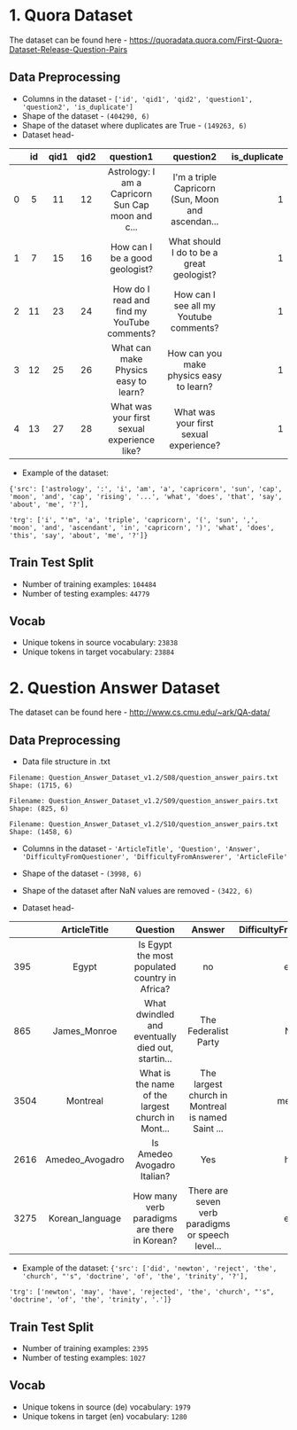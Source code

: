 # 1. Quora Dataset

The dataset can be found here - https://quoradata.quora.com/First-Quora-Dataset-Release-Question-Pairs

## Data Preprocessing
* Columns in the dataset - `['id', 'qid1', 'qid2', 'question1', 'question2', 'is_duplicate']`
* Shape of the dataset - `(404290, 6)`
* Shape of the dataset where duplicates are True - `(149263, 6)`
* Dataset head-

|     | id 	| qid1  |	qid2 |	question1 |	question2 |	is_duplicate|
| --- |:-----:|:-----:|:----:| :--------:|:--------:|------------:|
|0 	  |  5 	  | 11 |	12 	| Astrology: I am a Capricorn Sun Cap moon and c... |	I'm a triple Capricorn (Sun, Moon and ascendan... 	| 1 |
|1 	|  7 	  | 15 |	16| 	How can I be a good geologist? |	What should I do to be a great geologist? |	1|
|2 	  | 11 	  | 23 |	24 |	How do I read and find my YouTube comments? |	How can I see all my Youtube comments? |	1|
|3 	  | 12 	  | 25 |	26 |	What can make Physics easy to learn? |	How can you make physics easy to learn? |	1|
|4 	  | 13 	  | 27 |	28 |	What was your first sexual experience like? |	What was your first sexual experience? 	|1|

*  Example of the dataset: 

`{'src': ['astrology', ':', 'i', 'am', 'a', 'capricorn', 'sun', 'cap', 'moon', 'and', 'cap', 'rising', '...', 'what', 'does', 'that', 'say', 'about', 'me', '?'],`

`'trg': ['i', "'m", 'a', 'triple', 'capricorn', '(', 'sun', ',', 'moon', 'and', 'ascendant', 'in', 'capricorn', ')', 'what', 'does', 'this', 'say', 'about', 'me', '?']}`

## Train Test Split

* Number of training examples: `104484`
* Number of testing examples: `44779`

## Vocab
* Unique tokens in source vocabulary: `23838`
* Unique tokens in target vocabulary: `23884`

# 2. Question Answer Dataset

The dataset can be found here - http://www.cs.cmu.edu/~ark/QA-data/

## Data Preprocessing

* Data file structure in .txt 
```
Filename: Question_Answer_Dataset_v1.2/S08/question_answer_pairs.txt
Shape: (1715, 6)

Filename: Question_Answer_Dataset_v1.2/S09/question_answer_pairs.txt
Shape: (825, 6)

Filename: Question_Answer_Dataset_v1.2/S10/question_answer_pairs.txt
Shape: (1458, 6)
```

* Columns in the dataset - `'ArticleTitle', 'Question', 'Answer', 'DifficultyFromQuestioner',
       'DifficultyFromAnswerer', 'ArticleFile'`

* Shape of the dataset - `(3998, 6)`
* Shape of the dataset after NaN values are removed - `(3422, 6)`

* Dataset head-

| | ArticleTitle |	Question |	Answer |	DifficultyFromQuestioner |	DifficultyFromAnswerer |	ArticleFile |
|-|:-:|:-:|:-:|:-:|:-:|-:|
|395| 	Egypt |	Is Egypt the most populated country in Africa? |	no |	easy |	medium |	data/set2/a6 |
|865 |	James_Monroe |	What dwindled and eventually died out, startin... |	The Federalist Party |	NaN |	easy |	data/set3/a2 |
|3504 |	Montreal |	What is the name of the largest church in Mont... |	The largest church in Montreal is named Saint ... |	medium |	hard |	data/set3/a7 |
|2616 |	Amedeo_Avogadro |	Is Amedeo Avogadro Italian? |	Yes |	hard |	easy 	| data/set4/a8|
|3275 |	Korean_language |	How many verb paradigms are there in Korean? |	There are seven verb paradigms or speech level... |	easy |	easy |	data/set5/a6 |

* Example of the dataset: 
`{'src': ['did', 'newton', 'reject', 'the', 'church', "'s", 'doctrine', 'of', 'the', 'trinity', '?'],`

`'trg': ['newton', 'may', 'have', 'rejected', 'the', 'church', "'s", 'doctrine', 'of', 'the', 'trinity', '.']}`

## Train Test Split
* Number of training examples: `2395`
* Number of testing examples: `1027`

## Vocab
* Unique tokens in source (de) vocabulary: `1979`
* Unique tokens in target (en) vocabulary: `1280`


